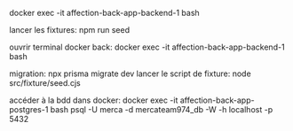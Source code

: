  docker exec -it affection-back-app-backend-1 bash

 lancer les fixtures:
  npm run seed  
 
ouvrir terminal docker back:
docker exec -it affection-back-app-backend-1 bash

migration:
npx prisma migrate dev
lancer le script de fixture:
node src/fixture/seed.cjs

accéder à la bdd dans docker:
docker exec -it affection-back-app-postgres-1 bash psql -U merca -d mercateam974_db -W -h localhost -p 5432 